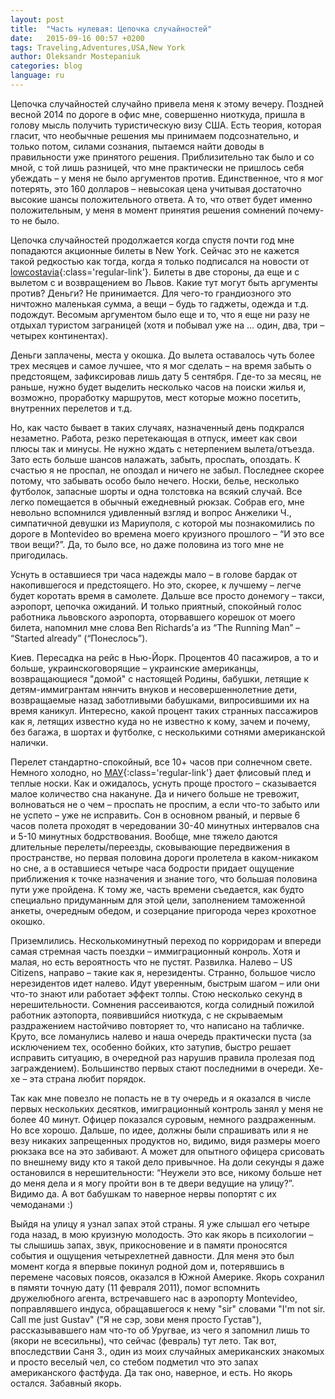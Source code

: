 ```yaml
---
layout: post
title:  "Часть нулевая: Цепочка случайностей"
date:   2015-09-16 00:57 +0200
tags: Traveling,Adventures,USA,New York
author: Oleksandr Mostepaniuk
categories: blog
language: ru
---
```


Цепочка случайностей случайно привела меня к этому вечеру. Поздней весной 2014 по дороге в офис мне, совершенно ниоткуда, пришла в голову мысль получить туристическую визу США. Есть теория, которая гласит, что необычные решения мы принимаем подсознательно, и только потом, силами сознания, пытаемся найти доводы в правильности уже принятого решения.<!--more--> Приблизительно так было и со мной, с той лишь разницей, что мне практически не пришлось себя убеждать &ndash; у меня не было аргументов против. Единственное, что я мог потерять, это 160 долларов &ndash; невысокая цена учитывая достаточно высокие шансы положительного ответа. А то, что ответ будет именно положительным, у меня в момент принятия решения сомнений почему-то не было.

Цепочка случайностей продолжается когда спустя почти год мне попадаются акционные билеты в New York. Сейчас это не кажется такой редкостью как тогда, когда я только подписался на новости от [lowcostavia](http://lowcostavia.com.ua/){:class='regular-link'}. Билеты в две стороны, да еще и с вылетом с и возвращением во Львов. Какие тут могут быть аргументы против? Деньги? Не принимается. Для чего-то грандиозного это ничтожно маленькая сумма, а вещи &ndash; будь то гаджеты, одежда и т.д. подождут. Весомым аргументом было еще и то, что я еще ни разу не отдыхал туристом заграницей (хотя и побывал уже на … один, два, три &ndash; четырех континентах).

Деньги заплачены, места у окошка. До вылета оставалось чуть более трех месяцев и самое лучшее, что я мог сделать &ndash; на время забыть о предстоящем, зафиксировав лишь дату 5 сентября. Где-то за месяц, не раньше, нужно будет выделить несколько часов на поиски жилья и, возможно, проработку маршрутов, мест которые можно посетить, внутренних перелетов и т.д.

Но, как часто бывает в таких случаях, назначенный день подкрался незаметно. Работа, резко перетекающая в отпуск, имеет как свои плюсы так и минусы. Не нужно ждать с нетерпением вылета/отъезда. Зато есть больше шансов налажать, забыть, проспать, опоздать. К счастью я не проспал, не опоздал и ничего не забыл. Последнее скорее потому, что забывать особо было нечего. Носки, белье, несколько футболок, запасные шорты и одна толстовка на всякий случай. Все легко помещается в обычный ежедневный рюкзак.  Собрав его, мне невольно вспомнился удивленный взгляд и вопрос Анжелики Ч., симпатичной девушки из Мариуполя, с которой мы познакомились по дороге в Montevideo  во времена моего круизного прошлого &ndash; “И это все твои вещи?”. Да, то было все, но даже половина из того мне не пригодилась.

Уснуть в оставшиеся три часа надежды мало &ndash; в голове бардак от накопившегося и предстоящего. Но это, скорее, к лучшему &ndash; легче будет коротать время в самолете. Дальше все просто донемогу &ndash; такси, аэропорт, цепочка ожиданий. И только приятный, спокойный голос работника львовского аэропорта, оторвавшего корешок от моего билета, напомнил мне слова Ben Richards’а из “The Running Man” &ndash; “Started already” (“Понеслось”).

Киев. Пересадка на рейс в Нью-Йорк. Процентов 40 пасажиров, а то и больше, украинскоговорящие &ndash; украинские американцы, возвращающиеся "домой" с настоящей Родины, бабушки, летящие к детям-иммигрантам нянчить внуков и несовершеннолетние дети, возвращаемые назад заботливыми бабушками, випросившими их на время каникул. Интересно, какой процент таких странных пассажиров как я, летящих известно куда но не известно к кому, зачем и почему, без багажа, в шортах и футболке, с несколькими сотнями американской налички.

Перелет стандартно-спокойный, все 10+ часов при солнечном свете. Немного холодно, но [МАУ](http://www.flyuia.com/ua/main.html){:class='regular-link'} дает флисовый плед и теплые носки. Как и ожидалось, уснуть проще простого &ndash; сказывается малое количество сна накануне. Да и ничего больше не тревожит, волноваться не о чем &ndash; проспать не проспим, а если что-то забыто или не успето &ndash; уже не исправить. Сон в основном рваный, и первые 6 часов полета проходят в чередовании 30-40 минутных интервалов сна и 5-10 минутных бодрствования. Вообще, мне тяжело даются длительные перелеты/переезды, сковывающие передвижения в пространстве, но первая половина дороги пролетела в каком-никаком но сне, а в оставшиеся четыре часа бодрости придает ощущение приближения к точке назначения и знание того, что большая половина пути уже пройдена. К тому же, часть времени съедается, как будто специально придуманным для этой цели, заполнением таможенной анкеты, очередным обедом, и созерцание пригорода через крохотное окошко.

Приземлились. Несколькоминутный переход по корридорам и впереди самая стремная часть поездки &ndash; иммиграционный конроль. Хотя и малая, но есть вероятность что не пустят. Развилка. Налево &ndash; US Citizens, направо &ndash; такие как я, нерезиденты. Странно, большое число нерезидентов идет налево. Идут уверенным, быстрым шагом &ndash; или они что-то знают или работает эффект толпы. Стою несколько секунд в нерешительности. Сомнения рассеиваются, когда солидный пожилой работник аэтопорта, появившийся ниоткуда, с не скрываемым раздражением настойчиво повторяет то, что написано на табличке. Круто, все ломанулись налево и наша очередь практически пуста (за исключением тех, особенно бойких, кто затупив, быстро решает исправить ситуацию, в очередной раз нарушив правила пролезая под заграждением). Большинство первых стают последними в очереди. Хе-хе &ndash; эта страна любит порядок.

Так как мне повезло не попасть не в ту очередь и я оказался в числе первых нескольких десятков, имиграционный контроль занял у меня не более 40 минут. Офицер показался суровым, немного раздраженным. Но все хорошо. Дальше, по идее, должны были спрашивать или я не везу никаких запрещенных продуктов но, видимо, видя размеры моего рюкзака все на это забивают. А может для опытного офицера срисовать по внешнему виду кто я такой дело привычное. На доли секунды я даже остановился в нерешительности: “Неужели это все, никому больше нет до меня дела и я могу пройти вон в те двери ведущие на улицу?”. Видимо да. А вот бабушкам то наверное нервы попортят с их чемоданами :)

Выйдя на улицу я узнал запах этой страны. Я уже слышал его четыре года назад, в мою круизную молодость. Это как якорь в психологии &ndash; ты слышишь запах, звук, прикосновение и в памяти проносятся события и ощущения четырехлетней давности. Для меня это был момент когда я впервые покинул родной дом и, потерявшись в перемене часовых поясов, оказался в Южной Америке. Якорь сохранил в пямяти точную дату (11 февраля 2011), помог вспомнить дружелюбного агента, встречавшего нас в аэропорту Montevideo, поправлявшего индуса, обращавшегося к нему "sir" словами "I'm not sir. Call me just Gustav" ("Я не сэр, зови меня просто Густав"), рассказывавшего нам что-то об Уругвае, из чего я запомнил лишь то (якори не всесильны), что сейчас (февраль) тут лето. Так вот, впоследствии Саня З., один из моих случайных американских знакомых и просто веселый чел, со стебом подметил что это запах американского фастфуда. Да так оно, наверное, и есть. Но якорь остался. Забавный якорь.

